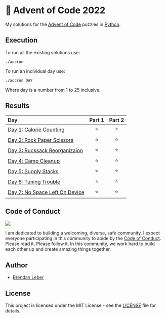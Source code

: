 # :christmas_tree: Advent of Code 2022

My solutions for the [Advent of Code](https://adventofcode.com/) puzzles in [Python](https://www.python.org/).

## Execution

To run all the existing solutions use:

    ./aocrun

To run an individual day use:

    ./aocrun DAY

Where day is a number from 1 to 25 inclusive.

## Results

| Day | Part 1 | Part 2 |
| :--- | :---: | :---: |
| [Day 1: Calorie Counting](https://adventofcode.com/2022/day/1)        | :star: | :star: |
| [Day 2: Rock Paper Scissors](https://adventofcode.com/2022/day/2)     | :star: | :star: |
| [Day 3: Rucksack Reorganizaion](https://adventofcode.com/2022/day/3)  | :star: | :star: |
| [Day 4: Camp Cleanup](https://adventofcode.com/2022/day/4)            | :star: | :star: |
| [Day 5: Supply Stacks](https://adventofcode.com/2022/day/5)           | :star: | :star: |
| [Day 6: Tuning Trouble](https://adventofcode.com/2022/day/6)          | :star: | :star: |
| [Day 7: No Space Left On Device](https://adventofcode.com/2022/day/7) | :star: | :star: |

## Code of Conduct

[<img src="https://img.shields.io/badge/Contributor%20Covenant-v1.4%20adopted-ff69b4.svg">](code-of-conduct.md)

I am dedicated to building a welcoming, diverse, safe community.  I expect
everyone participating in this community to abide by the [Code of
Conduct](code-of-conduct.md).  Please read it.  Please follow it.  In this
community, we work hard to build each other up and create amazing things
together.

## Author

- [Brendan Leber](https://github.com/BrendanLeber)

## License

This project is licensed under the MIT License - see the [LICENSE](LICENSE) file for details.
